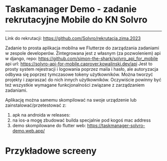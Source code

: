 # Taskamanager Demo - zadanie rekrutacyjne Mobile do KN Solvro

---

Link do rekrutacji: https://github.com/Solvro/rekrutacja.zima.2023

Zadanie to prosta aplikacja mobilna we Flutterze do zarządzania zadaniami w zespole developerów. Zintegrowana jest z własnym (za pozwoleniem) api w django,
repo: https://github.com/simon-the-shark/solvro_api_for_mobile
api url: https://solvro-api-for-mobile.caprover.kowalinski.dev/api
Jest to prosty system rejestracji i logowania poprzez maila i hasło, ale autoryzacja odbywa się poprzez tymczasowe tokeny użytkowników. Można tworzyć projekty i zapraszać do nich innych użytkowników. Oczywiście powinny być też wszystkie wymagane funkcjonalności związane z zarządzaniem zadaniami.

Aplikację można samemu skompilować na swoje urządzenie lub zainstalować/przetestować z:

1. apk na androida w releases:
2. na ios-a mogę zbudować builda specjalnie pod kogoś mac address
3. demo skompilowane do flutter web: https://taskmanager-solvro-demo.web.app/

# Przykładowe screeny

